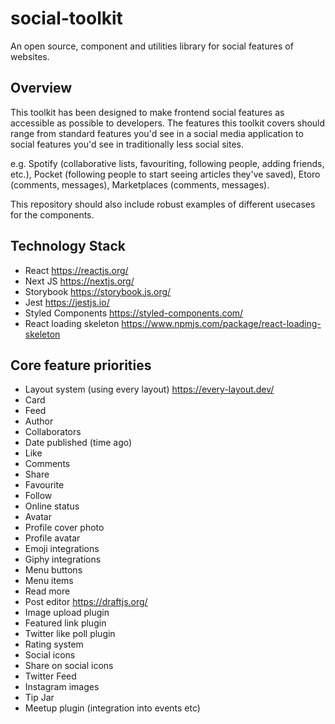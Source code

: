 # social-toolkit
An open source, component and utilities library for social features of websites.

## Overview
This toolkit has been designed to make frontend social features as accessible as possible to developers. The features this toolkit covers should range from standard features you'd see in a social media application to social features you'd see in traditionally less social sites.

e.g. Spotify (collaborative lists, favouriting, following people, adding friends, etc.), Pocket (following people to start seeing articles they've saved), Etoro (comments, messages), Marketplaces (comments, messages).

This repository should also include robust examples of different usecases for the components.

## Technology Stack
- React https://reactjs.org/
- Next JS https://nextjs.org/
- Storybook https://storybook.js.org/
- Jest https://jestjs.io/
- Styled Components https://styled-components.com/
- React loading skeleton https://www.npmjs.com/package/react-loading-skeleton

## Core feature priorities
- Layout system (using every layout) https://every-layout.dev/
- Card
- Feed
- Author
- Collaborators
- Date published (time ago)
- Like
- Comments
- Share
- Favourite
- Follow
- Online status
- Avatar
- Profile cover photo
- Profile avatar
- Emoji integrations
- Giphy integrations
- Menu buttons
- Menu items
- Read more
- Post editor https://draftjs.org/
- Image upload plugin
- Featured link plugin
- Twitter like poll plugin
- Rating system
- Social icons
- Share on social icons
- Twitter Feed
- Instagram images
- Tip Jar
- Meetup plugin (integration into events etc)

